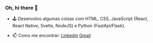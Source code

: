 ### Oh, hi there 👋

- 🕹️ Desenvolvo algumas coisas com HTML, CSS, JavaScript (React, React Native, Svelte, NodeJS) e Python (FastApi/Flask).

- 📫 Como me encontrar: [Linkedin](https://www.linkedin.com/in/francisco-j%C3%BAnior-b3071282/) [Gmail](mailto:fjunior@gmail.com)



